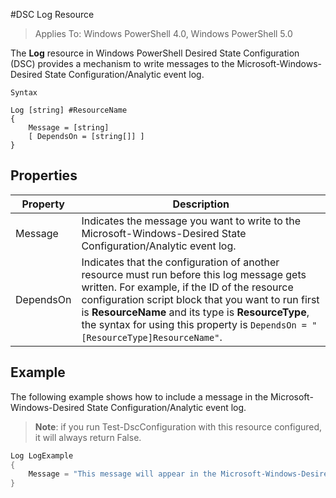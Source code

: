 #DSC Log Resource 

> Applies To: Windows PowerShell 4.0, Windows PowerShell 5.0

The __Log__ resource in Windows PowerShell Desired State Configuration (DSC) provides a mechanism to write messages to the Microsoft-Windows-Desired State Configuration/Analytic event log.

```
Syntax

Log [string] #ResourceName
{
    Message = [string]
    [ DependsOn = [string[]] ]
}
```

## Properties
|  Property  |  Description   | 
|---|---| 
| Message| Indicates the message you want to write to the Microsoft-Windows-Desired State Configuration/Analytic event log.| 
| DependsOn | Indicates that the configuration of another resource must run before this log message gets written. For example, if the ID of the resource configuration script block that you want to run first is __ResourceName__ and its type is __ResourceType__, the syntax for using this property is `DependsOn = "[ResourceType]ResourceName"`.| 

## Example

The following example shows how to include a message in the Microsoft-Windows-Desired State Configuration/Analytic event log.

> **Note**: if you run Test-DscConfiguration with this resource configured, it will always return False.

```powershell 
Log LogExample
{
    Message = "This message will appear in the Microsoft-Windows-Desired State Configuration/Analytic event log."
} 
```

